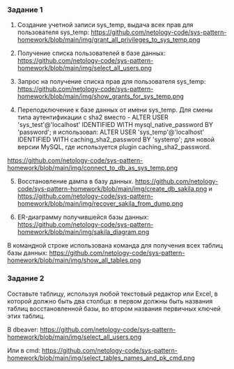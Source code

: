    ### Задание 1

1. Создание учетной записи sys_temp, выдача всех прав для пользователя sys_temp: 
https://github.com/netology-code/sys-pattern-homework/blob/main/img/grant_all_privileges_to_sys_temp.png

2. Получение списка пользователей в базе данных: 
https://github.com/netology-code/sys-pattern-homework/blob/main/img/select_all_users.png

3. Запрос на получение списка прав для пользователя sys_temp: 
https://github.com/netology-code/sys-pattern-homework/blob/main/img/show_grants_for_sys_temp.png 

4. Переподключение к базе данных от имени sys_temp.
Для смены типа аутентификации с sha2 вместо - ALTER USER 'sys_test'@'localhost' IDENTIFIED WITH mysql_native_password BY 'password'; я использовал: 
ALTER USER 'sys_temp'@'localhost' IDENTIFIED WITH caching_sha2_password BY 'systemp'; для новой версии MySQL, где используется plugin caching_sha2_password. 

https://github.com/netology-code/sys-pattern-homework/blob/main/img/connect_to_db_as_sys_temp.png

5. Восстановление дампа в базу данных.
https://github.com/netology-code/sys-pattern-homework/blob/main/img/create_db_sakila.png
и 
https://github.com/netology-code/sys-pattern-homework/blob/main/img/recover_sakila_from_dump.png

6. ER-диаграмму получившейся базы данных: 
https://github.com/netology-code/sys-pattern-homework/blob/main/img/sakila_diagram.png

В командной строке использована команда для получения всех таблиц базы данных: 
https://github.com/netology-code/sys-pattern-homework/blob/main/img/show_all_tables.png

### Задание 2

Составьте таблицу, используя любой текстовый редактор или Excel, в которой должно быть два столбца: в первом должны быть названия таблиц восстановленной базы, во втором названия первичных ключей этих таблиц.

В dbeaver: 
https://github.com/netology-code/sys-pattern-homework/blob/main/img/select_all_users.png 

Или в cmd:
https://github.com/netology-code/sys-pattern-homework/blob/main/img/select_tables_names_and_pk_cmd.png 

